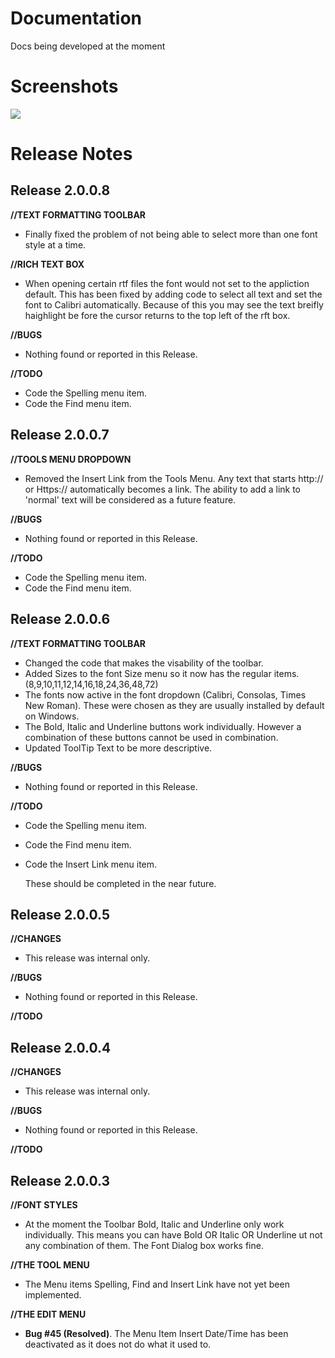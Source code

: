 # Documentation
Docs being developed at the moment

# Screenshots
![](https://github.com/el3302/TextEditor/blob/master/docs/Documentation_mainScreen.PNG)

# Release Notes
## Release 2.0.0.8

**//TEXT FORMATTING TOOLBAR**
* Finally fixed the problem of not being able to select more than one font style at a time.

**//RICH TEXT BOX**
* When opening certain rtf files the font would not set to the appliction default.  This has been fixed by adding code to select all text and set the font to Calibri automatically.  Because of this you may see the text breifly haighlight be fore the cursor returns to the top left of the rft box.

**//BUGS**
* Nothing found or reported in this Release.

**//TODO**
* Code the Spelling menu item.
* Code the Find menu item.

## Release 2.0.0.7

**//TOOLS MENU DROPDOWN**
* Removed the Insert Link from the Tools Menu.  Any text that starts http:// or Https:// automatically becomes a link.  The ability to add a link to 'normal' text will be considered as a future feature.

**//BUGS**
* Nothing found or reported in this Release.

**//TODO**
* Code the Spelling menu item.
* Code the Find menu item.

## Release 2.0.0.6

**//TEXT FORMATTING TOOLBAR**
* Changed the code that makes the visability of the toolbar.
* Added Sizes to the font Size menu so it now has the regular items.  (8,9,10,11,12,14,16,18,24,36,48,72)
* The fonts now active in the font dropdown (Calibri, Consolas, Times New Roman).  These were chosen as they are usually installed by default on Windows.
* The Bold, Italic and Underline buttons work individually. However a combination of these buttons cannot be used in combination.
* Updated ToolTip Text to be more descriptive.

**//BUGS**
* Nothing found or reported in this Release.

**//TODO**
* Code the Spelling menu item.
* Code the Find menu item.
* Code the Insert Link menu item.

  These should be completed in the near future.
  
## Release 2.0.0.5

**//CHANGES**
* This release was internal only.

**//BUGS**
* Nothing found or reported in this Release.

**//TODO**

## Release 2.0.0.4

**//CHANGES**
* This release was internal only.

**//BUGS**
* Nothing found or reported in this Release.

**//TODO**

## Release 2.0.0.3

**//FONT STYLES**
* At the moment the Toolbar Bold, Italic and Underline only work individually.  This means you can have Bold OR Italic OR Underline ut not any combination of them.  The Font Dialog box works fine.

**//THE TOOL MENU**
* The Menu items Spelling, Find and Insert Link have not yet been implemented.

**//THE EDIT MENU**
* **Bug #45 (Resolved)**.  The Menu Item Insert Date/Time has been deactivated as it does not do what it used to.  

